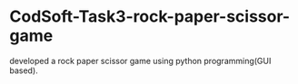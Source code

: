 # CodSoft-Task3-rock-paper-scissor-game
developed a rock paper scissor game using python programming(GUI based).
